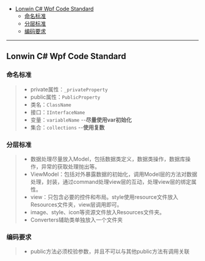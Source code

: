 - [Lonwin C# Wpf Code Standard](#lonwin-c-wpf-code-standard)
  - [命名标准](#%e5%91%bd%e5%90%8d%e6%a0%87%e5%87%86)
  - [分层标准](#%e5%88%86%e5%b1%82%e6%a0%87%e5%87%86)
  - [编码要求](#%e7%bc%96%e7%a0%81%e8%a6%81%e6%b1%82)

---
## Lonwin C# Wpf Code Standard
### 命名标准   
> - private属性：`_privateProperty`
> - public属性：`PublicProperty`
> - 类名：`ClassName`
> - 接口：`IInterfaceName`
> - 变量：`variableName` --**尽量使用var初始化**
> - 集合：`collections` --**使用复数**
### 分层标准
> - 数据处理尽量放入Model，包括数据类定义，数据类操作，数据库操作，异常的获取处理抛出等。
> - ViewModel：包括对外暴露数据的初始化，调用Model层的方法对数据处理，封装，通过command处理view层的互动，处理view层的绑定属性。
> - view：只包含必要的控件和布局。style使用resource文件放入Resources文件夹，view层调用即可。
> - image、style、icon等资源文件放入Resources文件夹。
> - Converters辅助类单独放入一个文件夹
### 编码要求
> - public方法必须校验参数，并且不可以与其他public方法有调用关联
